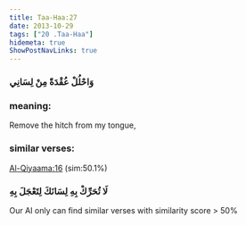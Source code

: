 ```yaml
---
title: Taa-Haa:27
date: 2013-10-29
tags: ["20 .Taa-Haa"]
hidemeta: true 
ShowPostNavLinks: true 
---
```

### وَاحْلُلْ عُقْدَةً مِنْ لِسَانِي
### meaning: 
Remove the hitch from my tongue,
### similar verses: 

[Al-Qiyaama:16](/75/16) (sim:50.1%)

### لَا تُحَرِّكْ بِهِ لِسَانَكَ لِتَعْجَلَ بِهِ

Our AI only can find similar verses with similarity score > 50% 



